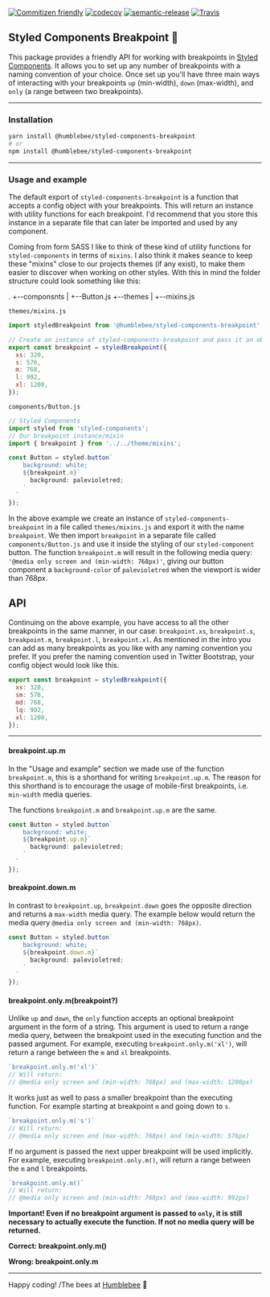 [![Commitizen friendly](https://img.shields.io/badge/commitizen-friendly-brightgreen.svg)](http://commitizen.github.io/cz-cli/)
[![codecov](https://codecov.io/gh/wearehumblebee/styled-components-breakpoint/branch/master/graph/badge.svg)](https://codecov.io/gh/wearehumblebee/styled-components-breakpoint)
[![semantic-release](https://img.shields.io/badge/%20%20%F0%9F%93%A6%F0%9F%9A%80-semantic--release-e10079.svg)](https://github.com/semantic-release/semantic-release)
[![Travis](https://img.shields.io/travis/rust-lang/rust.svg)]()

## Styled Components Breakpoint 💅
This package provides a friendly API for working with breakpoints in [Styled Components](https://www.styled-components.com/). It allows you to set up any number of breakpoints with a naming convention of your choice.
Once set up you'll have three main ways of interacting with your breakpoints `up` (min-width), `down` (max-width), and `only` (a range between two breakpoints).

---

### Installation
```sh
yarn install @humblebee/styled-components-breakpoint
# or
npm install @humblebee/styled-components-breakpoint
```
---

### Usage and example

The default export of `styled-components-breakpoint` is a function that accepts a config object with your breakpoints. This will return an instance with utility functions for each breakpoint.
I'd recommend that you store this instance in a separate file that can later be imported and used by any component.

Coming from form SASS I like to think of these kind of utility functions for `styled-components` in terms of `mixins`. I also think it makes seance to keep these "mixins" close to our projects themes (if any exist), to make them easier to discover when working on other styles. With this in mind the folder structure could look something like this:

.
+--componsnts
|  +--Button.js
+--themes
|  +--mixins.js


`themes/mixins.js`
```javascript
import styledBreakpoint from '@humblebee/styled-components-breakpoint';

// Create an instance of styled-components-breakpoint and pass it an object of breakpoints.
export const breakpoint = styledBreakpoint({
  xs: 320,
  s: 576,
  m: 768,
  l: 992,
  xl: 1200,
});
```

`components/Button.js`
```javascript
// Styled Components
import styled from 'styled-components';
// Our breakpoint instance/mixin
import { breakpoint } from '../../theme/mixins';

const Button = styled.button`
    background: white;
    ${breakpoint.m}`
      background: palevioletred;
    `
  `
});
```

In the above example we create an instance of `styled-components-breakpoint` in a file called `themes/mixins.js` and export it with the name `breakpoint`.
We then import `breakpoint` in a separate file called `components/Button.js` and use it inside the styling of our `styled-component` button.
The function `breakpoint.m` will result in the following media query: `'@media only screen and (min-width: 768px)'`, giving our button component a `background-color` of `palevioletred` when the viewport is wider than 768px.

## API

Continuing on the above example, you have access to all the other breakpoints in the same manner, in our case: `breakpoint.xs`, `breakpoint.s`, `breakpoint.m`, `breakpoint.l`, `breakpoint.xl`. As mentioned in the intro you can add as many breakpoints as you like with any naming convention you prefer. If you prefer the naming convention used in Twitter Bootstrap, your config object would look like this.

```javascript
export const breakpoint = styledBreakpoint({
  xs: 320,
  sm: 576,
  md: 768,
  lq: 992,
  xl: 1200,
});
```

---

#### breakpoint.up.m

In the "Usage and example" section we made use of the function `breakpoint.m`, this is a shorthand for writing `breakpoint.up.m`. The reason for this shorthand is to encourage the usage of mobile-first breakpoints, i.e. `min-width` media queries.

The functions `breakpoint.m` and `breakpoint.up.m` are the same.

```javascript
const Button = styled.button`
    background: white;
    ${breakpoint.up.m}`
      background: palevioletred;
    `
  `
});
```

#### breakpoint.down.m

In contrast to `breakpoint.up`, `breakpoint.down` goes the opposite direction and returns a `max-width` media query. The example below would return the media query `@media only screen and (min-width: 768px)`.

```javascript
const Button = styled.button`
    background: white;
    ${breakpoint.down.m}`
      background: palevioletred;
    `
  `
});
```

#### breakpoint.only.m(breakpoint?)

Unlike `up` and `down`, the `only` function accepts an optional breakpoint argument in the form of a string. This argument is used to return a range media query, between the breakpoint used in the executing function and the passed argument.
For example, executing `breakpoint.only.m('xl')`, will return a range between the `m` and `xl` breakpoints.
```javascript
`breakpoint.only.m('xl')`
// Will return:
// @media only screen and (min-width: 768px) and (max-width: 1200px)
```

It works just as well to pass a smaller breakpoint than the executing function. For example starting at breakpoint `m` and going down to `s`.
```javascript
`breakpoint.only.m('s')`
// Will return:
// @media only screen and (max-width: 768px) and (min-width: 576px)
```

If no argument is passed the next upper breakpoint will be used implicitly. For example, executing `breakpoint.only.m()`, will return a range between the `m` and `l` breakpoints.

```javascript
`breakpoint.only.m()`
// Will return:
// @media only screen and (min-width: 768px) and (max-width: 992px)
```

**Important! Even if no breakpoint argument is passed to `only`, it is still necessary to actually execute the function. If not no media query will be returned.**

**Correct: breakpoint.only.m()**

**Wrong: breakpoint.only.m**

---

Happy coding!
/The bees at [Humblebee](http://humblebee.se) 🐝
